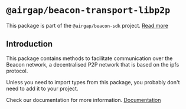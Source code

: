 # `@airgap/beacon-transport-libp2p`

This package is part of the `@airgap/beacon-sdk` project. [Read more](https://github.com/airgap-it/beacon-sdk)

## Introduction

This package contains methods to facilitate communication over the Beacon network, a decentralised P2P network that is based on the ipfs protocol.

Unless you need to import types from this package, you probably don't need to add it to your project.

Check our documentation for more information. [Documentation](https://docs.walletbeacon.io)
